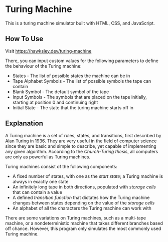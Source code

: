 # Turing Machine

This is a turing machine simulator built with HTML, CSS, and JavaScript.

## How To Use

Visit https://hawksley.dev/turing-machine

There, you can input custom values for the following parameters to define the behaviour of the Turing machine:

- States - The list of possible states the machine can be in
- Tape Alphabet Symbols - The list of possible symbols the tape can contain
- Blank Symbol - The default symbol of the tape
- Input Symbols - The symbols that are placed on the tape initially, starting at position 0 and continuing right
- Initial State - The state that the turing machine starts off in

## Explanation

A Turing machine is a set of rules, states, and transitions, first described by Alan Turing in 1936.
They are very useful in the field of computer science since they are basic and simple to describe, yet capable of implementing any given algorithm. According to the _Church-Turing thesis_, all computers are only as powerful as Turing machines.

Turing machines consist of the following components:

- A fixed number of states, with one as the _start state_; a Turing machine is always in exactly one state
- An infinitely long tape in both directions, populated with _storage cells_ that can contain a value
- A defined _transition function_ that dictates how the Turing machine changes between states depending on the value of the _storage cells_
- An alphabet of all the characters the Turing machine can work with

There are some variations on Turing machines, such as a multi-tape machine, or a nondeterministic machine that takes different branches based off chance. However, this program only simulates the most commonly used Turing machine.